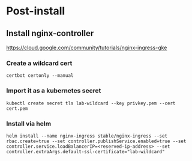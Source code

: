 # Post-install

## Install nginx-controller

https://cloud.google.com/community/tutorials/nginx-ingress-gke

### Create a wildcard cert 

```
certbot certonly --manual
```

### Import it as a kubernetes secret 

```
kubectl create secret tls lab-wildcard --key privkey.pem --cert cert.pem
```


### Install via helm

```
helm install --name nginx-ingress stable/nginx-ingress --set rbac.create=true --set controller.publishService.enabled=true --set controller.service.loadBalancerIP=<reserved-ip-address> --set controller.extraArgs.default-ssl-certificate="lab-wildcard"
```


